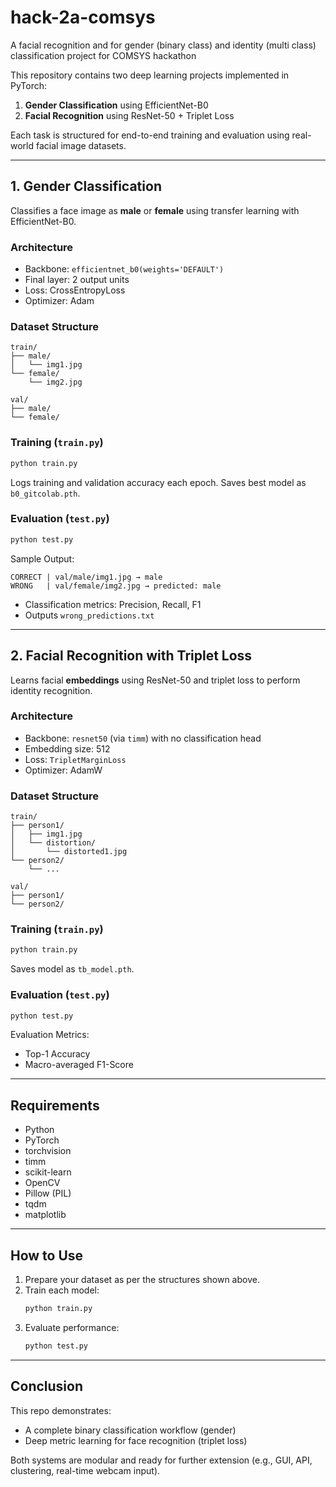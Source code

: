 # hack-2a-comsys
A facial recognition and for gender (binary class) and identity (multi class) classification project for COMSYS hackathon

This repository contains two deep learning projects implemented in PyTorch:

1. **Gender Classification** using EfficientNet-B0  
2. **Facial Recognition** using ResNet-50 + Triplet Loss  

Each task is structured for end-to-end training and evaluation using real-world facial image datasets.

---

## 1. Gender Classification

Classifies a face image as **male** or **female** using transfer learning with EfficientNet-B0.

### Architecture
- Backbone: `efficientnet_b0(weights='DEFAULT')`
- Final layer: 2 output units
- Loss: CrossEntropyLoss
- Optimizer: Adam

### Dataset Structure

```
train/
├── male/
│   └── img1.jpg
└── female/
    └── img2.jpg

val/
├── male/
└── female/
```

### Training (`train.py`)

```bash
python train.py
```

Logs training and validation accuracy each epoch. Saves best model as `b0_gitcolab.pth`.

### Evaluation (`test.py`)

```bash
python test.py
```

Sample Output:
```
CORRECT | val/male/img1.jpg → male  
WRONG   | val/female/img2.jpg → predicted: male
```

- Classification metrics: Precision, Recall, F1
- Outputs `wrong_predictions.txt`

---

## 2. Facial Recognition with Triplet Loss

Learns facial **embeddings** using ResNet-50 and triplet loss to perform identity recognition.

### Architecture
- Backbone: `resnet50` (via `timm`) with no classification head
- Embedding size: 512
- Loss: `TripletMarginLoss`
- Optimizer: AdamW

### Dataset Structure

```
train/
├── person1/
│   ├── img1.jpg
│   └── distortion/
│       └── distorted1.jpg
└── person2/
    └── ...

val/
├── person1/
└── person2/
```

### Training (`train.py`)

```bash
python train.py
```

Saves model as `tb_model.pth`.

### Evaluation (`test.py`)

```bash
python test.py
```

Evaluation Metrics:
- Top-1 Accuracy
- Macro-averaged F1-Score

---

## Requirements

- Python
- PyTorch
- torchvision
- timm
- scikit-learn
- OpenCV
- Pillow (PIL)
- tqdm
- matplotlib

---

## How to Use

1. Prepare your dataset as per the structures shown above.
2. Train each model:
   ```bash
   python train.py
   ```
3. Evaluate performance:
   ```bash
   python test.py
   ```

---

## Conclusion

This repo demonstrates:
- A complete binary classification workflow (gender)
- Deep metric learning for face recognition (triplet loss)

Both systems are modular and ready for further extension (e.g., GUI, API, clustering, real-time webcam input).
